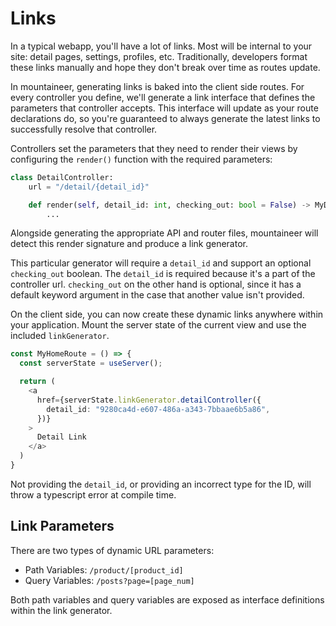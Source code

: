 # Links

In a typical webapp, you'll have a lot of links. Most will be internal to your site: detail pages, settings, profiles, etc. Traditionally, developers format these links manually and hope they don't break over time as routes update.

In mountaineer, generating links is baked into the client side routes. For every controller you define, we'll generate a link interface that defines the parameters that controller accepts. This interface will update as your route declarations do, so you're guaranteed to always generate the latest links to successfully resolve that controller.

Controllers set the parameters that they need to render their views by configuring the `render()` function with the required parameters:

```python
class DetailController:
    url = "/detail/{detail_id}"

    def render(self, detail_id: int, checking_out: bool = False) -> MyDetailData:
        ...
```

Alongside generating the appropriate API and router files, mountaineer will detect this render signature and produce a link generator.

This particular generator will require a `detail_id` and support an optional `checking_out` boolean. The `detail_id` is required because it's a part of the controller url. `checking_out` on the other hand is optional, since it has a default keyword argument in the case that another value isn't provided.

On the client side, you can now create these dynamic links anywhere within your application. Mount the server state of the current view and use the included `linkGenerator`.

```typescript
const MyHomeRoute = () => {
  const serverState = useServer();

  return (
    <a
      href={serverState.linkGenerator.detailController({
        detail_id: "9280ca4d-e607-486a-a343-7bbaae6b5a86",
      })}
    >
      Detail Link
    </a>
  )
}
```

Not providing the `detail_id`, or providing an incorrect type for the ID, will throw a typescript error at compile time.

## Link Parameters

There are two types of dynamic URL parameters:

- Path Variables: `/product/[product_id]`
- Query Variables: `/posts?page=[page_num]`

Both path variables and query variables are exposed as interface definitions within the link generator.
